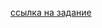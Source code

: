 [ссылка на задание](https://github.com/netology-code/javaqa-homeworks/tree/master/collections#%D0%B7%D0%B0%D0%B4%D0%B0%D1%87%D0%B0-1---issues)
